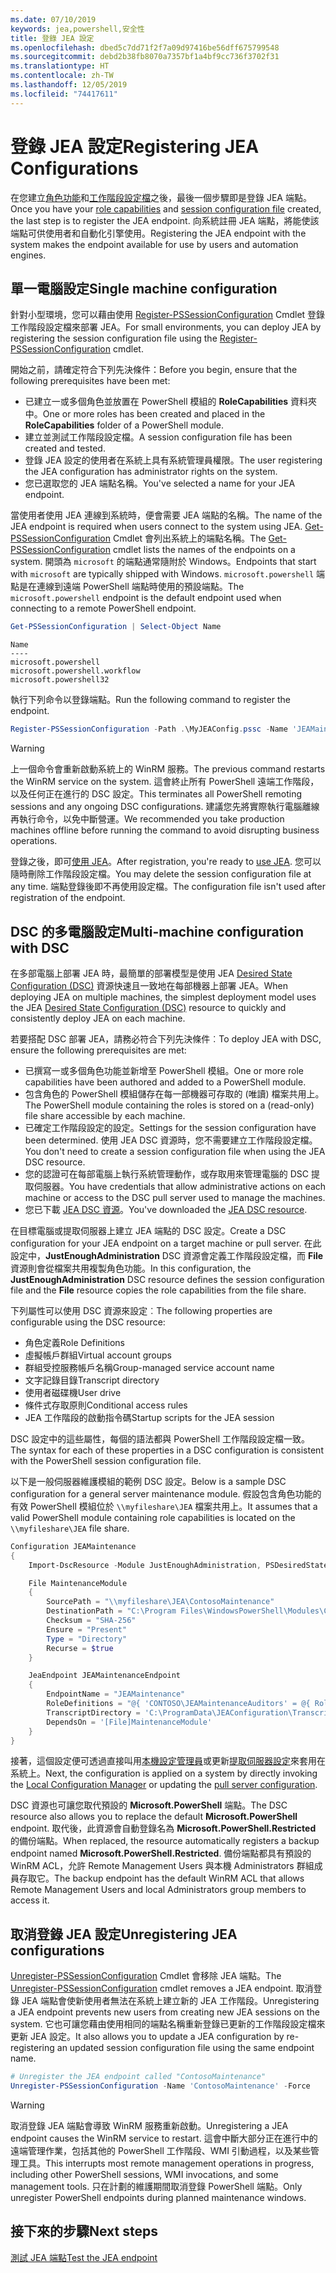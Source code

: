```yaml
---
ms.date: 07/10/2019
keywords: jea,powershell,安全性
title: 登錄 JEA 設定
ms.openlocfilehash: dbed5c7dd71f2f7a09d97416be56dff675799548
ms.sourcegitcommit: debd2b38fb8070a7357bf1a4bf9cc736f3702f31
ms.translationtype: HT
ms.contentlocale: zh-TW
ms.lasthandoff: 12/05/2019
ms.locfileid: "74417611"
---
```

# <a name="registering-jea-configurations"></a><span data-ttu-id="40998-103">登錄 JEA 設定</span><span class="sxs-lookup"><span data-stu-id="40998-103">Registering JEA Configurations</span></span>

<span data-ttu-id="40998-104">在您建立[角色功能](role-capabilities.md)和[工作階段設定檔](session-configurations.md)之後，最後一個步驟即是登錄 JEA 端點。</span><span class="sxs-lookup"><span data-stu-id="40998-104">Once you have your [role capabilities](role-capabilities.md) and [session configuration file](session-configurations.md) created, the last step is to register the JEA endpoint.</span></span> <span data-ttu-id="40998-105">向系統註冊 JEA 端點，將能使該端點可供使用者和自動化引擎使用。</span><span class="sxs-lookup"><span data-stu-id="40998-105">Registering the JEA endpoint with the system makes the endpoint available for use by users and automation engines.</span></span>

## <a name="single-machine-configuration"></a><span data-ttu-id="40998-106">單一電腦設定</span><span class="sxs-lookup"><span data-stu-id="40998-106">Single machine configuration</span></span>

<span data-ttu-id="40998-107">針對小型環境，您可以藉由使用 [Register-PSSessionConfiguration](/powershell/module/microsoft.powershell.core/register-pssessionconfiguration) Cmdlet 登錄工作階段設定檔來部署 JEA。</span><span class="sxs-lookup"><span data-stu-id="40998-107">For small environments, you can deploy JEA by registering the session configuration file using the [Register-PSSessionConfiguration](/powershell/module/microsoft.powershell.core/register-pssessionconfiguration) cmdlet.</span></span>

<span data-ttu-id="40998-108">開始之前，請確定符合下列先決條件：</span><span class="sxs-lookup"><span data-stu-id="40998-108">Before you begin, ensure that the following prerequisites have been met:</span></span>

- <span data-ttu-id="40998-109">已建立一或多個角色並放置在 PowerShell 模組的 **RoleCapabilities** 資料夾中。</span><span class="sxs-lookup"><span data-stu-id="40998-109">One or more roles has been created and placed in the **RoleCapabilities** folder of a PowerShell module.</span></span>
- <span data-ttu-id="40998-110">建立並測試工作階段設定檔。</span><span class="sxs-lookup"><span data-stu-id="40998-110">A session configuration file has been created and tested.</span></span>
- <span data-ttu-id="40998-111">登錄 JEA 設定的使用者在系統上具有系統管理員權限。</span><span class="sxs-lookup"><span data-stu-id="40998-111">The user registering the JEA configuration has administrator rights on the system.</span></span>
- <span data-ttu-id="40998-112">您已選取您的 JEA 端點名稱。</span><span class="sxs-lookup"><span data-stu-id="40998-112">You've selected a name for your JEA endpoint.</span></span>

<span data-ttu-id="40998-113">當使用者使用 JEA 連線到系統時，便會需要 JEA 端點的名稱。</span><span class="sxs-lookup"><span data-stu-id="40998-113">The name of the JEA endpoint is required when users connect to the system using JEA.</span></span> <span data-ttu-id="40998-114">[Get-PSSessionConfiguration](/powershell/module/microsoft.powershell.core/get-pssessionconfiguration) Cmdlet 會列出系統上的端點名稱。</span><span class="sxs-lookup"><span data-stu-id="40998-114">The [Get-PSSessionConfiguration](/powershell/module/microsoft.powershell.core/get-pssessionconfiguration) cmdlet lists the names of the endpoints on a system.</span></span> <span data-ttu-id="40998-115">開頭為 `microsoft` 的端點通常隨附於 Windows。</span><span class="sxs-lookup"><span data-stu-id="40998-115">Endpoints that start with `microsoft` are typically shipped with Windows.</span></span> <span data-ttu-id="40998-116">`microsoft.powershell` 端點是在連線到遠端 PowerShell 端點時使用的預設端點。</span><span class="sxs-lookup"><span data-stu-id="40998-116">The `microsoft.powershell` endpoint is the default endpoint used when connecting to a remote PowerShell endpoint.</span></span>

```powershell
Get-PSSessionConfiguration | Select-Object Name
```

```Output
Name
----
microsoft.powershell
microsoft.powershell.workflow
microsoft.powershell32
```

<span data-ttu-id="40998-117">執行下列命令以登錄端點。</span><span class="sxs-lookup"><span data-stu-id="40998-117">Run the following command to register the endpoint.</span></span>

```powershell
Register-PSSessionConfiguration -Path .\MyJEAConfig.pssc -Name 'JEAMaintenance' -Force
```

> [!WARNING]
> <span data-ttu-id="40998-118">上一個命令會重新啟動系統上的 WinRM 服務。</span><span class="sxs-lookup"><span data-stu-id="40998-118">The previous command restarts the WinRM service on the system.</span></span> <span data-ttu-id="40998-119">這會終止所有 PowerShell 遠端工作階段，以及任何正在進行的 DSC 設定。</span><span class="sxs-lookup"><span data-stu-id="40998-119">This terminates all PowerShell remoting sessions and any ongoing DSC configurations.</span></span> <span data-ttu-id="40998-120">建議您先將實際執行電腦離線再執行命令，以免中斷營運。</span><span class="sxs-lookup"><span data-stu-id="40998-120">We recommended you take production machines offline before running the command to avoid disrupting business operations.</span></span>

<span data-ttu-id="40998-121">登錄之後，即可[使用 JEA](using-jea.md)。</span><span class="sxs-lookup"><span data-stu-id="40998-121">After registration, you're ready to [use JEA](using-jea.md).</span></span> <span data-ttu-id="40998-122">您可以隨時刪除工作階段設定檔。</span><span class="sxs-lookup"><span data-stu-id="40998-122">You may delete the session configuration file at any time.</span></span> <span data-ttu-id="40998-123">端點登錄後即不再使用設定檔。</span><span class="sxs-lookup"><span data-stu-id="40998-123">The configuration file isn't used after registration of the endpoint.</span></span>

## <a name="multi-machine-configuration-with-dsc"></a><span data-ttu-id="40998-124">DSC 的多電腦設定</span><span class="sxs-lookup"><span data-stu-id="40998-124">Multi-machine configuration with DSC</span></span>

<span data-ttu-id="40998-125">在多部電腦上部署 JEA 時，最簡單的部署模型是使用 JEA [Desired State Configuration (DSC)](/powershell/scripting/dsc/overview) 資源快速且一致地在每部機器上部署 JEA。</span><span class="sxs-lookup"><span data-stu-id="40998-125">When deploying JEA on multiple machines, the simplest deployment model uses the JEA [Desired State Configuration (DSC)](/powershell/scripting/dsc/overview) resource to quickly and consistently deploy JEA on each machine.</span></span>

<span data-ttu-id="40998-126">若要搭配 DSC 部署 JEA，請務必符合下列先決條件︰</span><span class="sxs-lookup"><span data-stu-id="40998-126">To deploy JEA with DSC, ensure the following prerequisites are met:</span></span>

- <span data-ttu-id="40998-127">已撰寫一或多個角色功能並新增至 PowerShell 模組。</span><span class="sxs-lookup"><span data-stu-id="40998-127">One or more role capabilities have been authored and added to a PowerShell module.</span></span>
- <span data-ttu-id="40998-128">包含角色的 PowerShell 模組儲存在每一部機器可存取的 (唯讀) 檔案共用上。</span><span class="sxs-lookup"><span data-stu-id="40998-128">The PowerShell module containing the roles is stored on a (read-only) file share accessible by each machine.</span></span>
- <span data-ttu-id="40998-129">已確定工作階段設定的設定。</span><span class="sxs-lookup"><span data-stu-id="40998-129">Settings for the session configuration have been determined.</span></span> <span data-ttu-id="40998-130">使用 JEA DSC 資源時，您不需要建立工作階段設定檔。</span><span class="sxs-lookup"><span data-stu-id="40998-130">You don't need to create a session configuration file when using the JEA DSC resource.</span></span>
- <span data-ttu-id="40998-131">您的認證可在每部電腦上執行系統管理動作，或存取用來管理電腦的 DSC 提取伺服器。</span><span class="sxs-lookup"><span data-stu-id="40998-131">You have credentials that allow administrative actions on each machine or access to the DSC pull server used to manage the machines.</span></span>
- <span data-ttu-id="40998-132">您已下載 [JEA DSC 資源](https://github.com/powershell/JEA/tree/master/DSC%20Resource)。</span><span class="sxs-lookup"><span data-stu-id="40998-132">You've downloaded the [JEA DSC resource](https://github.com/powershell/JEA/tree/master/DSC%20Resource).</span></span>

<span data-ttu-id="40998-133">在目標電腦或提取伺服器上建立 JEA 端點的 DSC 設定。</span><span class="sxs-lookup"><span data-stu-id="40998-133">Create a DSC configuration for your JEA endpoint on a target machine or pull server.</span></span> <span data-ttu-id="40998-134">在此設定中，**JustEnoughAdministration** DSC 資源會定義工作階段設定檔，而 **File** 資源則會從檔案共用複製角色功能。</span><span class="sxs-lookup"><span data-stu-id="40998-134">In this configuration, the **JustEnoughAdministration** DSC resource defines the session configuration file and the **File** resource copies the role capabilities from the file share.</span></span>

<span data-ttu-id="40998-135">下列屬性可以使用 DSC 資源來設定︰</span><span class="sxs-lookup"><span data-stu-id="40998-135">The following properties are configurable using the DSC resource:</span></span>

- <span data-ttu-id="40998-136">角色定義</span><span class="sxs-lookup"><span data-stu-id="40998-136">Role Definitions</span></span>
- <span data-ttu-id="40998-137">虛擬帳戶群組</span><span class="sxs-lookup"><span data-stu-id="40998-137">Virtual account groups</span></span>
- <span data-ttu-id="40998-138">群組受控服務帳戶名稱</span><span class="sxs-lookup"><span data-stu-id="40998-138">Group-managed service account name</span></span>
- <span data-ttu-id="40998-139">文字記錄目錄</span><span class="sxs-lookup"><span data-stu-id="40998-139">Transcript directory</span></span>
- <span data-ttu-id="40998-140">使用者磁碟機</span><span class="sxs-lookup"><span data-stu-id="40998-140">User drive</span></span>
- <span data-ttu-id="40998-141">條件式存取原則</span><span class="sxs-lookup"><span data-stu-id="40998-141">Conditional access rules</span></span>
- <span data-ttu-id="40998-142">JEA 工作階段的啟動指令碼</span><span class="sxs-lookup"><span data-stu-id="40998-142">Startup scripts for the JEA session</span></span>

<span data-ttu-id="40998-143">DSC 設定中的這些屬性，每個的語法都與 PowerShell 工作階段設定檔一致。</span><span class="sxs-lookup"><span data-stu-id="40998-143">The syntax for each of these properties in a DSC configuration is consistent with the PowerShell session configuration file.</span></span>

<span data-ttu-id="40998-144">以下是一般伺服器維護模組的範例 DSC 設定。</span><span class="sxs-lookup"><span data-stu-id="40998-144">Below is a sample DSC configuration for a general server maintenance module.</span></span> <span data-ttu-id="40998-145">假設包含角色功能的有效 PowerShell 模組位於 `\\myfileshare\JEA` 檔案共用上。</span><span class="sxs-lookup"><span data-stu-id="40998-145">It assumes that a valid PowerShell module containing role capabilities is located on the `\\myfileshare\JEA` file share.</span></span>

```powershell
Configuration JEAMaintenance
{
    Import-DscResource -Module JustEnoughAdministration, PSDesiredStateConfiguration

    File MaintenanceModule
    {
        SourcePath = "\\myfileshare\JEA\ContosoMaintenance"
        DestinationPath = "C:\Program Files\WindowsPowerShell\Modules\ContosoMaintenance"
        Checksum = "SHA-256"
        Ensure = "Present"
        Type = "Directory"
        Recurse = $true
    }

    JeaEndpoint JEAMaintenanceEndpoint
    {
        EndpointName = "JEAMaintenance"
        RoleDefinitions = "@{ 'CONTOSO\JEAMaintenanceAuditors' = @{ RoleCapabilities = 'GeneralServerMaintenance-Audit' }; 'CONTOSO\JEAMaintenanceAdmins' = @{ RoleCapabilities = 'GeneralServerMaintenance-Audit', 'GeneralServerMaintenance-Admin' } }"
        TranscriptDirectory = 'C:\ProgramData\JEAConfiguration\Transcripts'
        DependsOn = '[File]MaintenanceModule'
    }
}
```

<span data-ttu-id="40998-146">接著，這個設定便可透過直接叫用[本機設定管理員](/powershell/scripting/dsc/managing-nodes/metaConfig)或更新[提取伺服器設定](/powershell/scripting/dsc/pull-server/pullServer)來套用在系統上。</span><span class="sxs-lookup"><span data-stu-id="40998-146">Next, the configuration is applied on a system by directly invoking the [Local Configuration Manager](/powershell/scripting/dsc/managing-nodes/metaConfig) or updating the [pull server configuration](/powershell/scripting/dsc/pull-server/pullServer).</span></span>

<span data-ttu-id="40998-147">DSC 資源也可讓您取代預設的 **Microsoft.PowerShell** 端點。</span><span class="sxs-lookup"><span data-stu-id="40998-147">The DSC resource also allows you to replace the default **Microsoft.PowerShell** endpoint.</span></span> <span data-ttu-id="40998-148">取代後，此資源會自動登錄名為 **Microsoft.PowerShell.Restricted** 的備份端點。</span><span class="sxs-lookup"><span data-stu-id="40998-148">When replaced, the resource automatically registers a backup endpoint named **Microsoft.PowerShell.Restricted**.</span></span> <span data-ttu-id="40998-149">備份端點都具有預設的 WinRM ACL，允許 Remote Management Users 與本機 Administrators 群組成員存取它。</span><span class="sxs-lookup"><span data-stu-id="40998-149">The backup endpoint has the default WinRM ACL that allows Remote Management Users and local Administrators group members to access it.</span></span>

## <a name="unregistering-jea-configurations"></a><span data-ttu-id="40998-150">取消登錄 JEA 設定</span><span class="sxs-lookup"><span data-stu-id="40998-150">Unregistering JEA configurations</span></span>

<span data-ttu-id="40998-151">[Unregister-PSSessionConfiguration](/powershell/module/microsoft.powershell.core/Unregister-PSSessionConfiguration) Cmdlet 會移除 JEA 端點。</span><span class="sxs-lookup"><span data-stu-id="40998-151">The [Unregister-PSSessionConfiguration](/powershell/module/microsoft.powershell.core/Unregister-PSSessionConfiguration) cmdlet removes a JEA endpoint.</span></span> <span data-ttu-id="40998-152">取消登錄 JEA 端點會使新使用者無法在系統上建立新的 JEA 工作階段。</span><span class="sxs-lookup"><span data-stu-id="40998-152">Unregistering a JEA endpoint prevents new users from creating new JEA sessions on the system.</span></span> <span data-ttu-id="40998-153">它也可讓您藉由使用相同的端點名稱重新登錄已更新的工作階段設定檔來更新 JEA 設定。</span><span class="sxs-lookup"><span data-stu-id="40998-153">It also allows you to update a JEA configuration by re-registering an updated session configuration file using the same endpoint name.</span></span>

```powershell
# Unregister the JEA endpoint called "ContosoMaintenance"
Unregister-PSSessionConfiguration -Name 'ContosoMaintenance' -Force
```

> [!WARNING]
> <span data-ttu-id="40998-154">取消登錄 JEA 端點會導致 WinRM 服務重新啟動。</span><span class="sxs-lookup"><span data-stu-id="40998-154">Unregistering a JEA endpoint causes the WinRM service to restart.</span></span> <span data-ttu-id="40998-155">這會中斷大部分正在進行中的遠端管理作業，包括其他的 PowerShell 工作階段、WMI 引動過程，以及某些管理工具。</span><span class="sxs-lookup"><span data-stu-id="40998-155">This interrupts most remote management operations in progress, including other PowerShell sessions, WMI invocations, and some management tools.</span></span> <span data-ttu-id="40998-156">只在計劃的維護期間取消登錄 PowerShell 端點。</span><span class="sxs-lookup"><span data-stu-id="40998-156">Only unregister PowerShell endpoints during planned maintenance windows.</span></span>

## <a name="next-steps"></a><span data-ttu-id="40998-157">接下來的步驟</span><span class="sxs-lookup"><span data-stu-id="40998-157">Next steps</span></span>

[<span data-ttu-id="40998-158">測試 JEA 端點</span><span class="sxs-lookup"><span data-stu-id="40998-158">Test the JEA endpoint</span></span>](using-jea.md)
